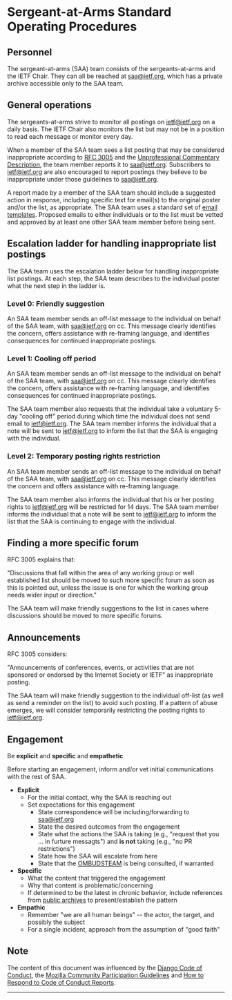 # Sergeant-at-Arms Standard Operating Procedures

## Personnel

The sergeant-at-arms (SAA) team consists of the sergeants-at-arms and the IETF Chair. They can all be reached at saa@ietf.org, which has a private archive accessible only to the SAA team.

## General operations

The sergeants-at-arms strive to monitor all postings on ietf@ietf.org on a daily basis. The IETF Chair also monitors the list but may not be in a position to read each message or monitor every day.

When a member of the SAA team sees a list posting that may be considered inappropriate according to [RFC 3005] and the [Unprofessional Commentary Description], the team member reports it to saa@ietf.org. Subscribers to ietf@ietf.org are also encouraged to report postings they believe to be inappropriate under those guidelines to saa@ietf.org. 

A report made by a member of the SAA team should include a suggested action in response, including specific text for email(s) to the original poster and/or the list, as appropriate. The SAA team uses a standard set of [email templates]. Proposed emails to either individuals or to the list must be vetted and approved by at least one other SAA team member before being sent.

## Escalation ladder for handling inappropriate list postings

The SAA team uses the escalation ladder below for handling inappropriate list postings. At each step, the SAA team describes to the individual poster what the next step in the ladder is.

### Level 0: Friendly suggestion

An SAA team member sends an off-list message to the individual on behalf of the SAA team, with saa@ietf.org on cc. This message clearly identifies the concern, offers assistance with re-framing language, and identifies consequences for continued inappropriate postings.

### Level 1: Cooling off period

An SAA team member sends an off-list message to the individual on behalf of the SAA team, with saa@ietf.org on cc. This message clearly identifies the concern, offers assistance with re-framing language, and identifies consequences for continued inappropriate postings. 

The SAA team member also requests that the individual take a voluntary 5-day "cooling off" period during which time the individual does not send email to ietf@ietf.org. The SAA team member informs the individual that a note will be sent to ietf@ietf.org to inform the list that the SAA is engaging with the individual.

### Level 2: Temporary posting rights restriction

An SAA team member sends an off-list message to the individual on behalf of the SAA team, with saa@ietf.org on cc. This message clearly identifies the concern and offers assistance with re-framing language.

The SAA team member also informs the individual that his or her posting rights to ietf@ietf.org will be restricted for 14 days. The SAA team member informs the individual that a note will be sent to ietf@ietf.org to inform the list that the SAA is continuing to engage with the individual.

## Finding a more specific forum

RFC 3005 explains that:

"Discussions that fall within the area of any working group or well established list should be moved to such more specific forum as soon as this is pointed out, unless the issue is one for which the working group needs wider input or direction."

The SAA team will make friendly suggestions to the list in cases where discussions should be moved to more specific forums. 

## Announcements

RFC 3005 considers:

"Announcements of conferences, events, or activities that are not sponsored or endorsed by the Internet Society or IETF" as inappropriate posting. 

The SAA team will make friendly suggestion to the individual off-list (as well as send a reminder on the list) to avoid such posting. If a pattern of abuse emerges, we will consider temporarily restricting the posting rights to ietf@ietf.org. 

## Engagement

Be **explicit** and **specific** and **empathetic**

Before starting an engagement, inform and/or vet initial communications with the rest of SAA.

* **Explicit**
  * For the initial contact, why the SAA is reaching out
  * Set expectations for this engagement
    * State correspondence will be including/forwarding to [saa@ietf.org][SAA-ML]
    * State the desired outcomes from the engagement
    * State what the actions the SAA is taking (e.g., "request that you ... in furture messagts") and **is not** taking (e.g., "no PR restrictions")
    * State how the SAA will escalate from here
    * State that the [OMBUDSTEAM] is being consulted, if warranted
* **Specific**
  * What the content that triggered the engagement
  * Why that content is problematic/concerning
  * If determined to be the latest in chronic behavior, include references from [public archives][IETF-ARC] to present/establish the pattern
* **Empathic**
  * Remember "we are all human beings" -- the actor, the target, and possibly the subject
  * For a single incident, approach from the assumption of "good faith"

## Note

The content of this document was influenced by the [Django Code of Conduct], the [Mozilla Community Participation Guidelines] and [How to Respond to Code of Conduct Reports].


---
[SAA-ML]: https://www.ietf.org/mailman/listinfo/saa
[IETF-ARC]: https://mailarchive.ietf.org/arch/browse/ietf/
[OMBUDSTEAM]: https://www.ietf.org/ombudsteam
[RFC 3005]: https://tools.ietf.org/html/rfc3005
[Unprofessional Commentary Description]:  https://github.com/linuxwolf/ietf-saa/blob/master/unprofessional-commentary.md
[email templates]: https://github.com/linuxwolf/ietf-saa/tree/master/email%20templates
[Contributor Covenant]: https://www.contributor-covenant.org/
[Django Code of Conduct]: https://www.djangoproject.com/conduct/
[Mozilla Community Participation Guidelines]: https://www.mozilla.org/en-US/about/governance/policies/participation/
[How to Respond to Code of Conduct Reports]: https://frameshiftconsulting.com/code-of-conduct-book/

